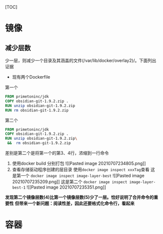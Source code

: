 [TOC]

# 镜像
## 减少层数
少一层，则减少一个目录及其涵盖的文件(/var/lib/docker/overlay2)/。下面列出证据

* 现有两个Dockerfile

第一个
```Dockerfile
FROM primetoninc/jdk 
COPY obsidian-git-1.9.2.zip .
RUN unzip obsidian-git-1.9.2.zip
RUN rm obsidian-git-1.9.2.zip
```
第二个
```Dockerfile
FROM primetoninc/jdk 
COPY obsidian-git-1.9.2.zip .
RUN unzip obsidian-git-1.9.2.zip\
 &&  rm obsidian-git-1.9.2.zip
```
差别是第二个是将第一个的第3、4行，浓缩到一行命令
1. 使用docker build 分别打包
![[Pasted image 20210707234805.png]]
2. 查看存储驱动程序创建的层目录
使用`docker image inspect xxxTag`查看
这是第一个
`docker image inspect image-layer-best`
![[Pasted image 20210707235209.png]]
这是第二个
`docker image inspect image-layer-best-1`
![[Pasted image 20210707235351.png]]

**发现第二个镜像层数(4)比第一个镜像层数(5)少了一层。恰好说明了合并命令的重要性**
**但带来一个新问题：阅读性差，因此还要格式化命令行，看起来**

# 容器